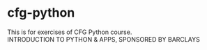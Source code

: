 # cfg-python
This is for exercises of CFG Python course. <br>
INTRODUCTION TO PYTHON & APPS, SPONSORED BY BARCLAYS